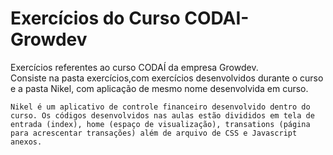 # Exercícios do Curso CODAI- Growdev 
Exercícios referentes ao curso CODAÍ da empresa Growdev.
</br> 
Consiste na pasta exercícios,com exercícios desenvolvidos durante o curso e a pasta Nikel, com aplicação de mesmo nome desenvolvida em curso.</br>

````
Nikel é um aplicativo de controle financeiro desenvolvido dentro do curso. Os códigos desenvolvidos nas aulas estão divididos em tela de entrada (index), home (espaço de visualização), transations (página para acrescentar transações) além de arquivo de CSS e Javascript anexos.

````